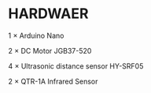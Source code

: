 <h1>HARDWAER</h1>

1 × Arduino Nano

2 × DC Motor JGB37-520

4 × Ultrasonic distance sensor HY-SRF05

2 × QTR-1A Infrared Sensor
